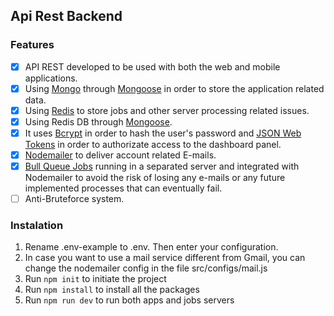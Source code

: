 ## Api Rest Backend ##


### Features ###
- [x] API REST developed to be used with both the web and mobile applications.
- [x] Using [Mongo](https://www.mongodb.com/) through [Mongoose](https://mongoosejs.com/) in order to store the application related data.
- [x] Using [Redis](https://redis.io/) to store jobs and other server processing related issues.
- [x] Using Redis DB through [Mongoose](https://mongoosejs.com/).
- [x] It uses [Bcrypt](https://www.npmjs.com/package/bcrypt) in order to hash the user's password and [JSON Web Tokens](https://jwt.io/) in order to authorizate access to the dashboard panel.
- [x] [Nodemailer](https://nodemailer.com/about/) to deliver account related E-mails.
- [x] [Bull Queue Jobs](https://github.com/OptimalBits/bull) running in a separated server and integrated with Nodemailer to avoid the risk of losing any e-mails or any future implemented processes that can eventually fail.
- [ ] Anti-Bruteforce system. 

### Instalation ###
1. Rename .env-example to .env. Then enter your configuration.
2. In case you want to use a mail service different from Gmail, you can change the nodemailer config in the file src/configs/mail.js
3. Run `npm init` to initiate the project
4. Run `npm install` to install all the packages
5. Run `npm run dev` to run both apps and jobs servers
